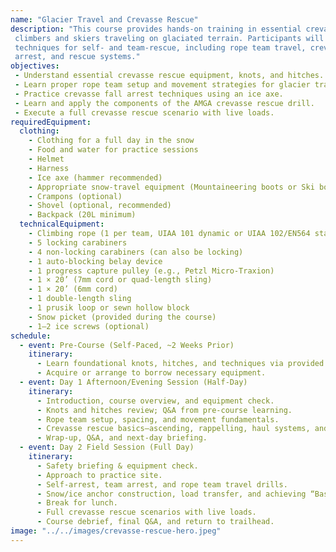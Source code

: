 ```yaml
---
name: "Glacier Travel and Crevasse Rescue"
description: "This course provides hands-on training in essential crevasse rescue skills for
 climbers and skiers traveling on glaciated terrain. Participants will learn critical
 techniques for self- and team-rescue, including rope team travel, crevasse fall
 arrest, and rescue systems."
objectives:
 - Understand essential crevasse rescue equipment, knots, and hitches.
 - Learn proper rope team setup and movement strategies for glacier travel.
 - Practice crevasse fall arrest techniques using an ice axe.
 - Learn and apply the components of the AMGA crevasse rescue drill.
 - Execute a full crevasse rescue scenario with live loads.
requiredEquipment:
  clothing:
    - Clothing for a full day in the snow
    - Food and water for practice sessions
    - Helmet
    - Harness
    - Ice axe (hammer recommended)
    - Appropriate snow-travel equipment (Mountaineering boots or Ski boots)
    - Crampons (optional)
    - Shovel (optional, recommended)
    - Backpack (20L minimum)
  technicalEquipment:
    - Climbing rope (1 per team, UIAA 101 dynamic or UIAA 102/EN564 static)
    - 5 locking carabiners
    - 4 non-locking carabiners (can also be locking)
    - 1 auto-blocking belay device
    - 1 progress capture pulley (e.g., Petzl Micro-Traxion)
    - 1 × 20’ (7mm cord or quad-length sling)
    - 1 × 20’ (6mm cord)
    - 1 double-length sling
    - 1 prusik loop or sewn hollow block
    - Snow picket (provided during the course)
    - 1–2 ice screws (optional)
schedule:
  - event: Pre-Course (Self-Paced, ~2 Weeks Prior)
    itinerary:
      - Learn foundational knots, hitches, and techniques via provided instructional videos.
      - Acquire or arrange to borrow necessary equipment.
  - event: Day 1 Afternoon/Evening Session (Half-Day)
    itinerary:
      - Introduction, course overview, and equipment check.
      - Knots and hitches review; Q&A from pre-course learning.
      - Rope team setup, spacing, and movement fundamentals.
      - Crevasse rescue basics—ascending, rappelling, haul systems, and progress capture.
      - Wrap-up, Q&A, and next-day briefing.
  - event: Day 2 Field Session (Full Day)
    itinerary:
      - Safety briefing & equipment check.
      - Approach to practice site.
      - Self-arrest, team arrest, and rope team travel drills.
      - Snow/ice anchor construction, load transfer, and achieving “Baseline” rescue setup.
      - Break for lunch.
      - Full crevasse rescue scenarios with live loads.
      - Course debrief, final Q&A, and return to trailhead.
image: "../../images/crevasse-rescue-hero.jpeg"
---
```

